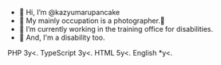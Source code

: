 - 👋 Hi, I’m @kazyumarupancake
- 👀 My mainly occupation is a photographer.📸
- 🌱 I’m currently working in the training office for disabilities.
- 💞️ And, I'm a disability too.

<!---
kazyumarupancake/kazyumarupancake is a ✨ special ✨ repository because its `README.md` (this file) appears on your GitHub profile.
You can click the Preview link to take a look at your changes.
--->

PHP 3y<.
TypeScript 3y<.
HTML 5y<.
English *y<.
